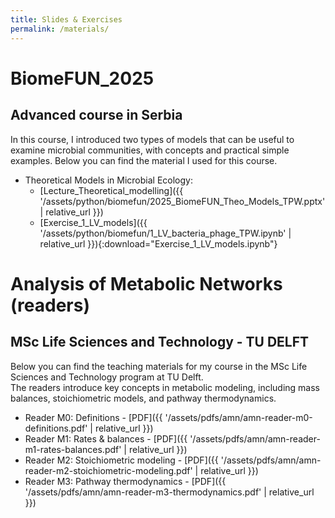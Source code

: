 ```yaml
---
title: Slides & Exercises
permalink: /materials/
---
```


# BiomeFUN_2025 
## Advanced course in Serbia

In this course, I introduced two types of models that can be useful to examine microbial communities, with concepts and practical simple examples. Below you can find the material I used for this course. 

- Theoretical Models in Microbial Ecology:
  - [Lecture_Theoretical_modelling]({{ '/assets/python/biomefun/2025_BiomeFUN_Theo_Models_TPW.pptx' | relative_url }})
  - [Exercise_1_LV_models]({{ '/assets/python/biomefun/1_LV_bacteria_phage_TPW.ipynb' | relative_url }}){:download="Exercise_1_LV_models.ipynb"}

# Analysis of Metabolic Networks (readers)
## MSc Life Sciences and Technology - TU DELFT

Below you can find the teaching materials for my course in the MSc Life Sciences and Technology program at TU Delft.  
The readers introduce key concepts in metabolic modeling, including mass balances, stoichiometric models, and pathway thermodynamics.

- Reader M0: Definitions - [PDF]({{ '/assets/pdfs/amn/amn-reader-m0-definitions.pdf' | relative_url }})
- Reader M1: Rates & balances - [PDF]({{ '/assets/pdfs/amn/amn-reader-m1-rates-balances.pdf' | relative_url }})
- Reader M2: Stoichiometric modeling - [PDF]({{ '/assets/pdfs/amn/amn-reader-m2-stoichiometric-modeling.pdf' | relative_url }})
- Reader M3: Pathway thermodynamics - [PDF]({{ '/assets/pdfs/amn/amn-reader-m3-thermodynamics.pdf' | relative_url }})
